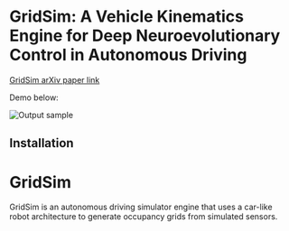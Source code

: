 # GridSim: A Vehicle Kinematics Engine for Deep Neuroevolutionary Control in Autonomous Driving

[GridSim arXiv paper link](https://arxiv.org/abs/1901.05195)

Demo below: 

![Output sample](https://github.com/RovisLab/GridSim/tree/master/GridSim_City_Scenario/resources/demo/GridSim_demo_gif.gif)

## Installation


# GridSim
GridSim is an autonomous driving simulator engine that uses a car-like robot architecture to generate occupancy grids from simulated sensors.

